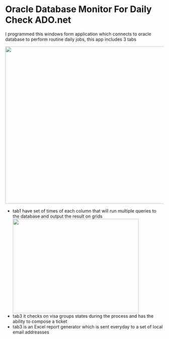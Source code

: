 <h1>Oracle Database Monitor For Daily Check ADO.net</h1>

<p>I programmed this windows form application which connects to oracle database to perform routine daily jobs, this app includes 3 tabs </p>

<div align="center">
<img  src="https://github.com/mobeenk/Oracle-Database-DailyCheck/blob/main/demo.gif" width="700" height="500" />
</div>

<ul>
  <li>tab1 have set of times of each column that will run multiple queries to the database and output the result on grids</li>
  <img  src="https://github.com/mobeenk/Oracle-Database-DailyCheck/blob/main/1.jpg" width="400" height="300" />
  <li>tab3 it checks on visa groups states during the process and has the ability to compose a ticket</li>
  <li>tab3 is an Excel report generator which is sent everyday to a set of local email addreasses</li>
</ul>


